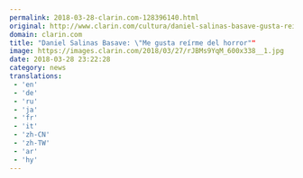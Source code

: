 ```yaml
---
permalink: 2018-03-28-clarin.com-128396140.html
original: http://www.clarin.com/cultura/daniel-salinas-basave-gusta-reirme-horror_0_SkgA8qYqz.html
domain: clarin.com
title: "Daniel Salinas Basave: \"Me gusta reírme del horror""
image: https://images.clarin.com/2018/03/27/rJBMs9YqM_600x338__1.jpg
date: 2018-03-28 23:22:28
category: news
translations: 
 - 'en'
 - 'de'
 - 'ru'
 - 'ja'
 - 'fr'
 - 'it'
 - 'zh-CN'
 - 'zh-TW'
 - 'ar'
 - 'hy'
---
```


